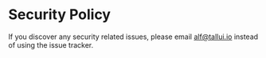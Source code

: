 # Security Policy

If you discover any security related issues, please email alf@tallui.io instead of using the issue tracker.
